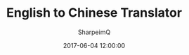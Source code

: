 ---
date: 2017-06-04 12:00:00
layout: post
title: English to Chinese Translator
subtitle:
description:
image: https://res.cloudinary.com/dm7h7e8xj/image/upload/v1559824575/theme14_gi2ypv.jpg
optimized_image: https://res.cloudinary.com/dm7h7e8xj/image/upload/c_scale,w_380/v1559824575/theme14_gi2ypv.jpg
category:
tags:
author: SharpeimQ
---
